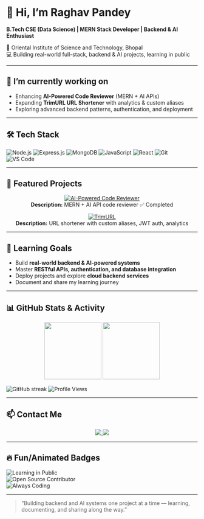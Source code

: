 # 👋 Hi, I’m Raghav Pandey

**B.Tech CSE (Data Science) | MERN Stack Developer | Backend & AI Enthusiast**  

📍 Oriental Institute of Science and Technology, Bhopal  
💻 Building real-world full-stack, backend & AI projects, learning in public  

---

## 🔭 I’m currently working on
- Enhancing **AI-Powered Code Reviewer** (MERN + AI APIs)  
- Expanding **TrimURL URL Shortener** with analytics & custom aliases  
- Exploring advanced backend patterns, authentication, and deployment  

---

## 🛠️ Tech Stack

![Node.js](https://img.shields.io/badge/Node.js-339933?style=for-the-badge&logo=node.js&logoColor=white) 
![Express.js](https://img.shields.io/badge/Express.js-000000?style=for-the-badge&logo=express&logoColor=white) 
![MongoDB](https://img.shields.io/badge/MongoDB-47A248?style=for-the-badge&logo=mongodb&logoColor=white) 
![JavaScript](https://img.shields.io/badge/JavaScript-F7DF1E?style=for-the-badge&logo=javascript&logoColor=black) 
![React](https://img.shields.io/badge/React-61DAFB?style=for-the-badge&logo=react&logoColor=black) 
![Git](https://img.shields.io/badge/Git-F05032?style=for-the-badge&logo=git&logoColor=white)  
![VS Code](https://img.shields.io/badge/VS%20Code-007ACC?style=for-the-badge&logo=visual-studio-code&logoColor=white)  

---

## 🚀 Featured Projects

<div align="center">

[![AI-Powered Code Reviewer](https://img.shields.io/badge/AI--Powered_Code_Reviewer-blue?style=for-the-badge&logo=github)](https://github.com/pandeyraghav/code_reviewer)  
**Description:** MERN + AI API code reviewer ✅ Completed  

[![TrimURL](https://img.shields.io/badge/TrimURL-URL_Shortener-purple?style=for-the-badge&logo=github)](https://github.com/pandeyraghav/url-shortener)  
**Description:** URL shortener with custom aliases, JWT auth, analytics   

</div>

---

## 🌱 Learning Goals
- Build **real-world backend & AI-powered systems**  
- Master **RESTful APIs, authentication, and database integration**  
- Deploy projects and explore **cloud backend services**  
- Document and share my learning journey  

---

## 📊 GitHub Stats & Activity

<div align="center">
<img height="150em" src="https://github-readme-stats.vercel.app/api?username=pandeyraghav&show_icons=true&hide_border=true&theme=tokyonight"/>
<img height="150em" src="https://github-readme-stats.vercel.app/api/top-langs/?username=pandeyraghav&layout=compact&hide_border=true&theme=tokyonight"/>
</div>

![GitHub streak](https://github-readme-streak-stats.herokuapp.com/?user=pandeyraghav&theme=tokyonight)
![Profile Views](https://komarev.com/ghpvc/?username=pandeyraghav&color=blueviolet&style=flat-square)

---

## 📫 Contact Me

<p align="center">
  <a href="https://www.linkedin.com/in/pandeyraghav/">
    <img src="https://img.shields.io/badge/LinkedIn-Raghav%20Pandey-blue?style=for-the-badge&logo=linkedin&logoColor=white" />
  </a>
  <a href="mailto:raghavpandey2022@gmail.com">
    <img src="https://img.shields.io/badge/Email-raghavpandey2022@gmail.com-red?style=for-the-badge&logo=gmail&logoColor=white" />
  </a>
</p>


---

## 🔥 Fun/Animated Badges

![Learning in Public](https://img.shields.io/badge/Learning-in_public-brightgreen?style=for-the-badge&logo=readthedocs)  
![Open Source Contributor](https://img.shields.io/badge/OpenSource-Contributor-orange?style=for-the-badge&logo=github)  
![Always Coding](https://img.shields.io/badge/Always-Coding-blue?style=for-the-badge&logo=visual-studio-code)

---

> “Building backend and AI systems one project at a time — learning, documenting, and sharing along the way.”
